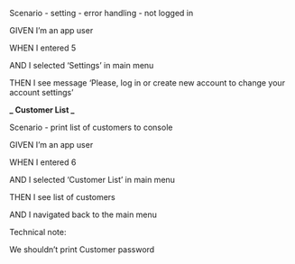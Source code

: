 Scenario - setting - error handling - not logged in

GIVEN I’m an app user

WHEN I entered 5

AND I selected ‘Settings’ in main menu

THEN I see message ‘Please, log in or create new account to change your account settings’

**_ Customer List _**

Scenario - print list of customers to console

GIVEN I’m an app user

WHEN I entered 6

AND I selected ‘Customer List’ in main menu

THEN I see list of customers

AND I navigated back to the main menu

Technical note:

We shouldn’t print Customer password
